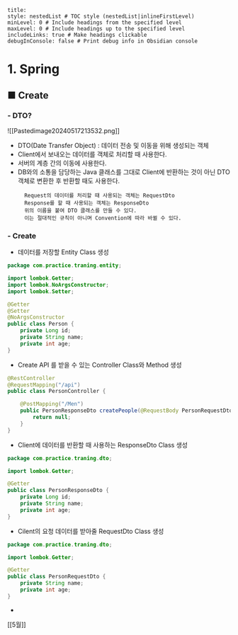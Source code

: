 ```table-of-contents
title: 
style: nestedList # TOC style (nestedList|inlineFirstLevel)
minLevel: 0 # Include headings from the specified level
maxLevel: 0 # Include headings up to the specified level
includeLinks: true # Make headings clickable
debugInConsole: false # Print debug info in Obsidian console
```

# 1. Spring
## ■ Create

### - DTO?

![[Pastedimage20240517213532.png]]
- DTO(Date Transfer Object) : 데이터 전송 및 이동을 위해 생성되는 객체
- Client에서 보내오는 데이터를 객체로 처리할 때 사용한다.
- 서버의 계층 간의 이동에 사용한다.
- DB와의 소통을 담당하는 Java 클래스를 그대로 Client에 반환하는 것이 아닌 DTO 객체로 변환한 후 반환할 때도 사용한다.
  ```
	Request의 데이터를 처리할 때 사용되는 객체는 RequestDto
	Response를 할 때 사용되는 객체는 ResponseDto
	위의 이름을 붙여 DTO 클래스를 만들 수 있다.
	이는 절대적인 규칙이 아니며 Convention에 따라 바뀔 수 있다.
	```

### - Create
- 데이터를 저장할 Entity Class 생성
``` java
package com.practice.traning.entity;

import lombok.Getter;
import lombok.NoArgsConstructor;
import lombok.Setter;

@Getter
@Setter
@NoArgsConstructor
public class Person {
	private Long id;
	private String name;
	private int age;
}
```
	
- Create API 를 받을 수 있는 Controller Class와 Method 생성
``` java
@RestController
@RequestMapping("/api")
public class PersonController {

	@PostMapping("/Men")
	public PersonResponseDto createPeople(@RequestBody PersonRequestDto requestDto) {
		return null;
	}
}
```
	
- Client에 데이터를 반환할 때 사용하는 ResponseDto Class 생성
``` java
package com.practice.traning.dto;

import lombok.Getter;

@Getter
public class PersonResponseDto {
    private Long id;
    private String name;
    private int age;
}
```

- Cilent의 요청 데이터를 받아줄 RequestDto Class 생성
``` java
package com.practice.traning.dto;

import lombok.Getter;

@Getter
public class PersonRequestDto {
    private String name;
    private int age;
}
```

- 















[[5월]]